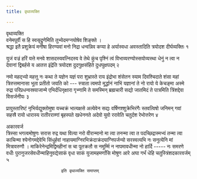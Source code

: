 ```yaml
---
title: वृथाव्यक्ति

---
```

वृथाव्यक्ति  
वनेमपूर्वी स हि स्वसृद्रुणेमिति तुभ्येदमग्नयोषेव शिङ्क्ते ।  
श्रद्धा इतै प्रशुक्रेयं मनीषा हिरण्यवां मनो निद्रा धन्वन्निव कप्या हे अर्यास्वधा अवस्तादिति त्रयोदश दीर्घव्यक्तिः १  
  
युजं वज्रं हरिं यत्ते मनवे शासदस्यवत्निदस्य वे तेथे कुंच पृश्निं त्वं विभाव्यरण्योस्सयोव्यस्था धेनुं न त्वा न देवानां द्विबर्हसे य आतत्त इंद्रेति त्रयोदश दुदगुक्षसंहिते दुधघुक्षपदम् २  
  
नमो महद्भ्यो महत्तु नः कथा ते यज्ञेन यज्ञं परा शुभ्रास्ते राय इंद्रोभा शंसेतन स्याम दिवश्चिदाते शंसा महां त्रिरुत्तमानासा भूता प्रतीतो जयति को --- स्त्राता त्वमपो मूर्द्धानं नाभिं यज्ञानां ते नो रायो ये केचङ्मा अस्मे रुद्रा परिप्रधन्वस्रयाजान्मे एभिर्दधिनृक्षारा गृभ्णामि ते समस्मिन् ब्रह्मचारी सद्यो जातमिदं ते पात्रमिति त्रिंशद्देवा विसर्जनीयः ३  
  
प्रायुस्तारिष्टं नृभिर्यद्युक्तोमुषा यच्चक्रं भात्यक्षसे अत्येवेन सद्यः वर्षिणश्शुक्रेभिरंगैः स्तवत्विषो जनिमन् गवां सहस्रै रायो धारास्य रातीरराव्णां बृहस्पते खधेननते अदेवो युवो ररावेति चतुर्दश रेभोत्तरेण ४  
  
अकारवर्ज  
त्रिस्सा भगत्वमोषुणः सरास रुद्र यथा वित्या नरो वीरान्मानो मा त्वा तनन्मा त्वा त पदच्छिद्रास्मभ्यं तन्मा त्वा काचिन्मा श्येनोगमद्देवेभि सिंधुर्हवां नाहायमाग्निरभिक्रंदाक्रंदयाग्निपर्जन्यो सरस्वत्यभि नः सनुत्येनि मां मित्रावरुणौ । माकिरेनेन्द्रमिद्विमहीनां स चा पूतक्रतौ स नमूर्म्मि न नापमावधीन्मा नो हार्दि ----- नः समरणे वधीः पुरानुजरसेवधीन्माहिनुवद्येसाकं वृधा साकं युजामहमर्णांसि मोषुण आरे अघा गर्भं धेहि चतुस्त्रिंशदकारवर्जम् ५  
  
                         इति वृथाव्यक्ति समाप्तम्